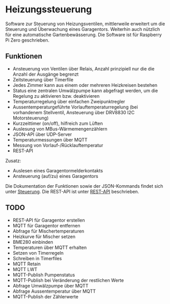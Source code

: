 # Heizungssteuerung

Software zur Steuerung von Heizungsventilen, mittlerweile erweitert um die Steuerung und Überwachung eines Garagentors. Weiterhin auch nützlich für eine automatische Gartenbewässerung. Die Software ist für Raspberry Pi Zero geschrieben.

## Funktionen
- Ansteuerung von Ventilen über Relais, Anzahl prinzipiell nur die die Anzahl der Ausgänge begrenzt
- Zeitsteuerung über Timerfile
- Jedes Zimmer kann aus einem oder mehreren Heizkreisen bestehen
- Status eine zentralen Umwälzpumpe kann abgefragt werden, um die Regelung zu aktivieren bzw. deaktivieren
- Temperaturregelung über einfachen Zweipunktregler
- Aussentemperaturgeführte Vorlauftemperaturregelung (bei vorhandenem Stellventil, Ansteuerung über DRV8830 I2C Motorsteuerung)
- Kurzzeittimer (on/off), hilfreich zum Lüften
- Auslesung von MBus-Wärmemengenzählern
- JSON-API über UDP-Server
- Temperaturmessungen über MQTT
- Messung von Vorlauf-/Rücklauftemperatur
- REST-API

Zusatz:
- Auslesen eines Garagentormelderkontakts
- Ansteuerung (auf/zu) eines Garagentors

Die Dokumentation der Funktionen sowie der JSON-Kommands findet sich unter [Steuerung](steuerung.md).
Die REST-API ist unter [REST-API](restapi.md) beschrieben.

## TODO
- REST-API für Garagentor erstellen
- MQTT für Garagentor entfernen
- Abfrage für Mischertemperaturen
- Heizkurve für Mischer setzen
- BME280 einbinden
- Temperaturen über MQTT erhalten
- Setzen von Timerregeln
- Schreiben in Timerfiles
- MQTT Retain
- MQTT LWT
- MQTT-Publish Pumpenstatus
- MQTT-Publish bei Veränderung der restlichen Werte
- Abfrage Umwälzpumpe über MQTT
- Abfrage Aussentemperatur über MQTT 
- MQTT-Publish der Zählerwerte

